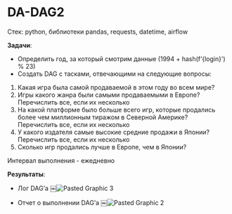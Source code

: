 # DA-DAG2

Стек: python, библиотеки pandas, requests, datetime, airflow 
 
**Задачи**:
* Определить год, за который смотрим данные (1994 + hash(f‘{login}') % 23)
* Создать DAG с тасками, отвечающими на следующие вопросы:
1. Какая игра была самой продаваемой в этом году во всем мире?
2. Игры какого жанра были самыми продаваемыми в Европе?Перечислить все, если их несколько
3. На какой платформе было больше всего игр, которые продались более чем миллионным тиражом в Северной Америке? Перечислить все, если их несколько
4. У какого издателя самые высокие средние продажи в Японии? Перечислить все, если их несколько
5. Сколько игр продались лучше в Европе, чем в Японии?

Интервал выполнения - ежедневно 

**Результаты**: 
* Лог DAG’а
￼![Pasted Graphic 3](https://github.com/ekaterina-drozd/DA-DAG2/assets/158583245/61e37fea-024f-4bd0-9a31-8c820131e6d7)

* Отчет о выполнении DAG’а
￼![Pasted Graphic 2](https://github.com/ekaterina-drozd/DA-DAG2/assets/158583245/29f5560e-e614-44c6-b96d-f446f144ffa2)

